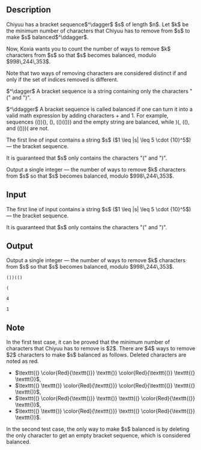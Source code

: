 ## Description

<div><p>Chiyuu has a bracket sequence$^\dagger$ $s$ of length $n$. Let $k$ be the minimum number of characters that Chiyuu has to remove from $s$ to make $s$ balanced$^\ddagger$.</p><p>Now, Koxia wants you to count the number of ways to remove $k$ characters from $s$ so that $s$ becomes balanced, modulo $998\,244\,353$.</p><p>Note that two ways of removing characters are considered distinct if and only if the set of indices removed is different.</p><p>$^\dagger$ A bracket sequence is a string containing only the characters "<span class="tex-font-style-tt">(</span>" and "<span class="tex-font-style-tt">)</span>".</p><p>$^\ddagger$ A bracket sequence is called balanced if one can turn it into a valid math expression by adding characters <span class="tex-font-style-tt">+</span> and <span class="tex-font-style-tt">1</span>. For example, sequences <span class="tex-font-style-tt">(())()</span>, <span class="tex-font-style-tt">()</span>, <span class="tex-font-style-tt">(()(()))</span> and the empty string are balanced, while <span class="tex-font-style-tt">)(</span>, <span class="tex-font-style-tt">(()</span>, and <span class="tex-font-style-tt">(()))(</span> are not.</p></div><div class="input-specification"><p>The first line of input contains a string $s$ ($1 \leq |s| \leq 5 \cdot {10}^5$) — the bracket sequence.</p><p>It is guaranteed that $s$ only contains the characters "<span class="tex-font-style-tt">(</span>" and "<span class="tex-font-style-tt">)</span>".</p></div><div class="output-specification"><p>Output a single integer — the number of ways to remove $k$ characters from $s$ so that $s$ becomes balanced, modulo $998\,244\,353$.</p></div>

## Input

<p>The first line of input contains a string $s$ ($1 \leq |s| \leq 5 \cdot {10}^5$) — the bracket sequence.</p><p>It is guaranteed that $s$ only contains the characters "<span class="tex-font-style-tt">(</span>" and "<span class="tex-font-style-tt">)</span>".</p>

## Output

<p>Output a single integer — the number of ways to remove $k$ characters from $s$ so that $s$ becomes balanced, modulo $998\,244\,353$.</p>





```input1
())(()
```




```input2
(
```




```output1
4
```




```output2
1
```



## Note

<p>In the first test case, it can be proved that the minimum number of characters that Chiyuu has to remove is $2$. There are $4$ ways to remove $2$ characters to make $s$ balanced as follows. Deleted characters are noted as red.</p><ul> <li> $\texttt{(} \color{Red}{\texttt{)}} \texttt{)} \color{Red}{\texttt{(}} \texttt{(} \texttt{)}$, </li><li> $\texttt{(} \texttt{)} \color{Red}{\texttt{)}} \color{Red}{\texttt{(}} \texttt{(} \texttt{)}$, </li><li> $\texttt{(} \color{Red}{\texttt{)}} \texttt{)} \texttt{(} \color{Red}{\texttt{(}} \texttt{)}$, </li><li> $\texttt{(} \texttt{)} \color{Red}{\texttt{)}} \texttt{(} \color{Red}{\texttt{(}} \texttt{)}$. </li></ul><p>In the second test case, the only way to make $s$ balanced is by deleting the only character to get an empty bracket sequence, which is considered balanced.</p>
